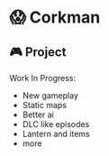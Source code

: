 # 😱 Corkman
## 🎮 Project 
Work In Progress:
- New gameplay
- Static maps
- Better ai
- DLC like episodes
- Lantern and items
- more
